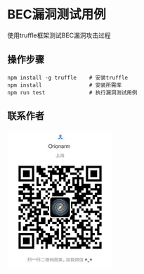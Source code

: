 # BEC漏洞测试用例

使用truffle框架测试BEC漏洞攻击过程

## 操作步骤

```shell
npm install -g truffle    # 安装truffle
npm install               # 安装所需库
npm run test              # 执行漏洞测试用例
```

## 联系作者

![微信：C299792453](assets/wx.png)
